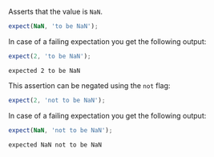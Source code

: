 Asserts that the value is `NaN`.

```javascript
expect(NaN, 'to be NaN');
```

In case of a failing expectation you get the following output:

```javascript
expect(2, 'to be NaN');
```

```output
expected 2 to be NaN
```

This assertion can be negated using the `not` flag:

```javascript
expect(2, 'not to be NaN');
```

In case of a failing expectation you get the following output:

```javascript
expect(NaN, 'not to be NaN');
```

```output
expected NaN not to be NaN
```
